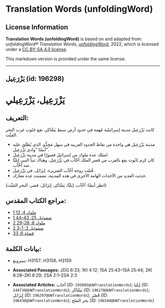 # Translation Words (unfoldingWord)

## License Information

**Translation Words (unfoldingWord)** is based on and adapted from: _unfoldingWord® Translation Words_, [unfoldingWord](https://unfoldingword.org/utw), 2022, which is licensed under a [CC BY-SA 4.0 license](https://creativecommons.org/licenses/by-sa/4.0/legalcode.en).

This markdown version is provided under the same license.



--------------------------------

## يَزْرَعِيل (id: 196298)

يَزْرَعِيل، يَزْرَعِيلي
=======================

التعريف:
--------

كانت يَزْرَعِيل مدينة إسرائيلية مُهمة في حدود أرض سبط يَسَّاكِر، تقع جَنُوب غرب البحر المَيِّت.

* مدينة يَزْرَعِيل هي واحدة من نقاط الحدود الغربية في سهل مَجِدُّو، الذي يُطلق عليه أيضًا "وادي يَزْرَعِيل".
* امتلك عدة ملوك من إسرائيل قصورًًا في مدينة يَزْرَعِيلَ.
* كان كرم نَابُوت يقع بالقرب من قصر الملك أخْآب في يَزْرَعِيل. وهناك تنبأ النبي إيليَّا ضد أخْآب.
* قُتلت زوجة أخْآب الشريرة، إيزَابَل، في يَزْرَعِيلَ .
* حدثت العديد من الأحداث الهامة الأخرى في هذه المدينة، تضمنت عدة معارك.

(انظر أيضًا: أخْآب، إيليَّا، يَسَّاكِر، إيزَابَل، قصر، البحر المَيِّت)

مراجع الكتاب المقدس:
--------------------

* [1 ملوك 4: 12](https://ref.ly/1Kgs4:12)
* [1 صموئيل 25: 43–44](https://ref.ly/1Sam25:43-1Sam25:44)
* [2 ملوك 8: 28–29](https://ref.ly/2Kgs8:28-2Kgs8:29)
* [2 صموئيل 2: 1–3](https://ref.ly/2Sam2:1-2Sam2:3)
* [قضاة 6: 33](https://ref.ly/Judg6:33)

بيانات الكلمة:
--------------

* سترونغ: H3157، H3158، H3159

* **Associated Passages:** JDG 6:33; 1KI 4:12; 1SA 25:43–1SA 25:44; 2KI 8:28–2KI 8:29; 2SA 2:1–2SA 2:3
* **Associated Articles:** أخاب (ID: `195895@UWTranslationWords`); إيليا (ID: `144739@UWTranslationWords`); يَسَّاكَر (ID: `196278@UWTranslationWords`); إِيزَابَل (ID: `196297@UWTranslationWords`); قَصْر (ID: `196438@UWTranslationWords`); بحر الملح (ID: `196540@UWTranslationWords`)

